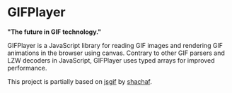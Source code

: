 GIFPlayer
=========

**"The future in GIF technology."**

GIFPlayer is a JavaScript library for reading GIF images and rendering GIF animations in the browser using canvas. Contrary to other GIF parsers and LZW decoders in JavaScript, GIFPlayer uses typed arrays for improved performance.

This project is partially based on [jsgif](http://slbkbs.org/jsgif/) by [shachaf](https://github.com/shachaf).